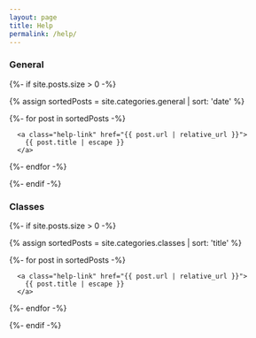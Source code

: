 ```yaml
---
layout: page
title: Help
permalink: /help/
---
```


<div>

<h3 class="help-category">General</h3>

{%- if site.posts.size > 0 -%}

  {% assign sortedPosts = site.categories.general | sort: 'date' %}

  {%- for post in sortedPosts -%}

      <a class="help-link" href="{{ post.url | relative_url }}">
        {{ post.title | escape }}
      </a>

  {%- endfor -%}

{%- endif -%}  

</div>

<div>

<h3 class="help-category">Classes</h3>

{%- if site.posts.size > 0 -%}

  {% assign sortedPosts = site.categories.classes | sort: 'title' %}

  {%- for post in sortedPosts -%}

      <a class="help-link" href="{{ post.url | relative_url }}">
        {{ post.title | escape }}
      </a>

  {%- endfor -%}

{%- endif -%}

</div>
